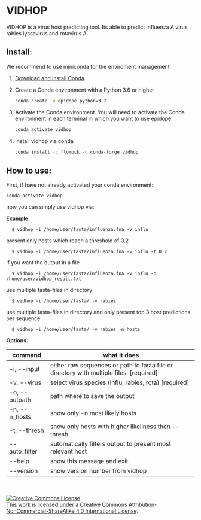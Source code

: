 # VIDHOP
VIDHOP is a virus host predicting tool. Its able to predict influenza A virus, rabies lyssavirus and rotavirus A.

## Install: ##

We recommend to use miniconda for the enviroment management

1.  [Download and install Conda](https://conda.io/projects/conda/en/latest/user-guide/install/index.html).

2.  Create a Conda environment with a Python 3.6 or higher

    ```bash
    conda create -n epidope python=3.7
    ```
    
3.  Activate the Conda environment. You will need to activate the Conda environment in each terminal in which you want to use epidope.

    ```bash
    conda activate vidhop
    ```
4. Install vidhop via conda 

    ```bash
    conda install -c flomock -c conda-forge vidhop
    ```





## How to use:
First, if have not already activated your conda environment:
```
conda activate vidhop
```
now you can simply use vidhop via:

  **Example:**
```
  $ vidhop -i /home/user/fasta/influenza.fna -v influ
```
  present only hosts which reach a threshold of 0.2
```
  $ vidhop -i /home/user/fasta/influenza.fna -v influ -t 0.2
```
  if you want the output in a file
```
  $ vidhop -i /home/user/fasta/influenza.fna -v influ -o /home/user/vidhop_result.txt
```
  use multiple fasta-files in directory
```
  $ vidhop -i /home/user/fasta/ -v rabies
```  
  use multiple fasta-files in directory and only present top 3 host predictions per sequence
```
  $ vidhop -i /home/user/fasta/ -v rabies -n_hosts
```  

**Options:**

command | what it does
  ------------- | -------------
-i, --input     |either raw sequences or path to fasta file or directory with multiple files.  [required]
-v, --virus     |select virus species (influ, rabies, rota) [required]
-o, --outpath   |path where to save the output
-n, --n_hosts   |show only -n most likely hosts
-t, --thresh    |show only hosts with higher likeliness then --thresh
--auto_filter   |automatically filters output to present most relevant host
--help          |show this message and exit.
--version       |show version number from vidhop

<br><br>
<a rel="license" href="http://creativecommons.org/licenses/by-nc-sa/4.0/"><img alt="Creative Commons License" style="border-width:0" src="https://i.creativecommons.org/l/by-nc-sa/4.0/88x31.png" /></a><br />This work is licensed under a <a rel="license" href="http://creativecommons.org/licenses/by-nc-sa/4.0/">Creative Commons Attribution-NonCommercial-ShareAlike 4.0 International License</a>.
